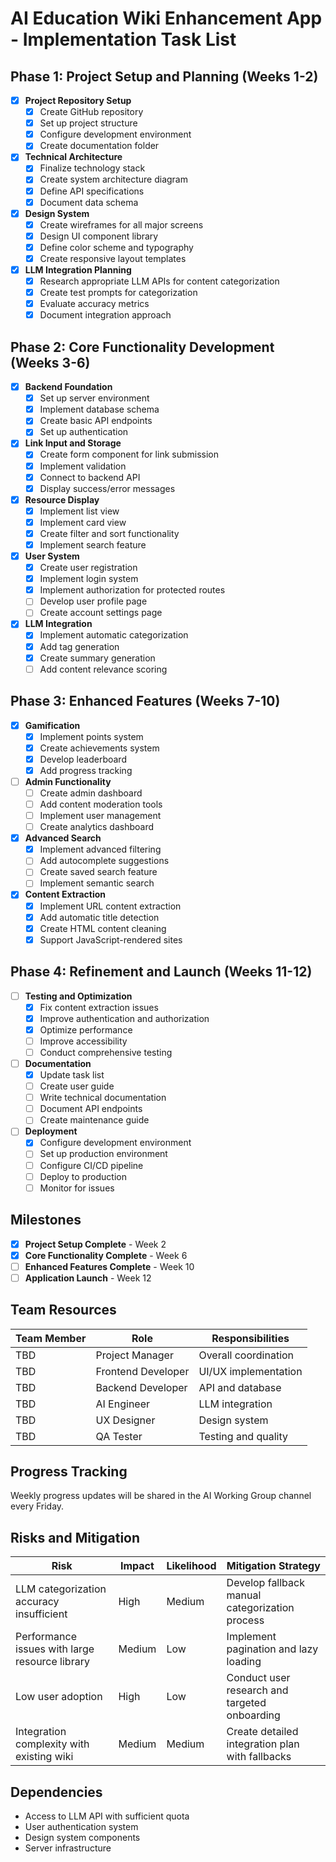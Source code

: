 # AI Education Wiki Enhancement App - Implementation Task List

## Phase 1: Project Setup and Planning (Weeks 1-2)

- [x] **Project Repository Setup**
  - [x] Create GitHub repository
  - [x] Set up project structure
  - [x] Configure development environment
  - [x] Create documentation folder

- [x] **Technical Architecture**
  - [x] Finalize technology stack
  - [x] Create system architecture diagram
  - [x] Define API specifications
  - [x] Document data schema

- [x] **Design System**
  - [x] Create wireframes for all major screens
  - [x] Design UI component library
  - [x] Define color scheme and typography
  - [x] Create responsive layout templates

- [x] **LLM Integration Planning**
  - [x] Research appropriate LLM APIs for content categorization
  - [x] Create test prompts for categorization
  - [x] Evaluate accuracy metrics
  - [x] Document integration approach

## Phase 2: Core Functionality Development (Weeks 3-6)

- [x] **Backend Foundation**
  - [x] Set up server environment
  - [x] Implement database schema
  - [x] Create basic API endpoints
  - [x] Set up authentication

- [x] **Link Input and Storage**
  - [x] Create form component for link submission
  - [x] Implement validation
  - [x] Connect to backend API
  - [x] Display success/error messages

- [x] **Resource Display**
  - [x] Implement list view
  - [x] Implement card view
  - [x] Create filter and sort functionality
  - [x] Implement search feature

- [x] **User System**
  - [x] Create user registration
  - [x] Implement login system
  - [x] Implement authorization for protected routes
  - [ ] Develop user profile page
  - [ ] Create account settings page

- [x] **LLM Integration**
  - [x] Implement automatic categorization
  - [x] Add tag generation
  - [x] Create summary generation
  - [ ] Add content relevance scoring

## Phase 3: Enhanced Features (Weeks 7-10)

- [x] **Gamification**
  - [x] Implement points system
  - [x] Create achievements system
  - [x] Develop leaderboard
  - [x] Add progress tracking

- [ ] **Admin Functionality**
  - [ ] Create admin dashboard
  - [ ] Add content moderation tools
  - [ ] Implement user management
  - [ ] Create analytics dashboard

- [x] **Advanced Search**
  - [x] Implement advanced filtering
  - [ ] Add autocomplete suggestions
  - [ ] Create saved search feature
  - [ ] Implement semantic search

- [x] **Content Extraction**
  - [x] Implement URL content extraction
  - [x] Add automatic title detection
  - [x] Create HTML content cleaning
  - [x] Support JavaScript-rendered sites

## Phase 4: Refinement and Launch (Weeks 11-12)

- [ ] **Testing and Optimization**
  - [x] Fix content extraction issues
  - [x] Improve authentication and authorization
  - [x] Optimize performance
  - [ ] Improve accessibility
  - [ ] Conduct comprehensive testing

- [ ] **Documentation**
  - [x] Update task list
  - [ ] Create user guide
  - [ ] Write technical documentation
  - [ ] Document API endpoints
  - [ ] Create maintenance guide

- [ ] **Deployment**
  - [x] Configure development environment
  - [ ] Set up production environment
  - [ ] Configure CI/CD pipeline
  - [ ] Deploy to production
  - [ ] Monitor for issues

## Milestones

- [x] **Project Setup Complete** - Week 2
- [x] **Core Functionality Complete** - Week 6
- [ ] **Enhanced Features Complete** - Week 10
- [ ] **Application Launch** - Week 12

## Team Resources

| Team Member | Role | Responsibilities |
|-------------|------|------------------|
| TBD | Project Manager | Overall coordination |
| TBD | Frontend Developer | UI/UX implementation |
| TBD | Backend Developer | API and database |
| TBD | AI Engineer | LLM integration |
| TBD | UX Designer | Design system |
| TBD | QA Tester | Testing and quality |

## Progress Tracking

Weekly progress updates will be shared in the AI Working Group channel every Friday.

## Risks and Mitigation

| Risk | Impact | Likelihood | Mitigation Strategy |
|------|--------|------------|---------------------|
| LLM categorization accuracy insufficient | High | Medium | Develop fallback manual categorization process |
| Performance issues with large resource library | Medium | Low | Implement pagination and lazy loading |
| Low user adoption | High | Low | Conduct user research and targeted onboarding |
| Integration complexity with existing wiki | Medium | Medium | Create detailed integration plan with fallbacks |

## Dependencies

- Access to LLM API with sufficient quota
- User authentication system
- Design system components
- Server infrastructure 